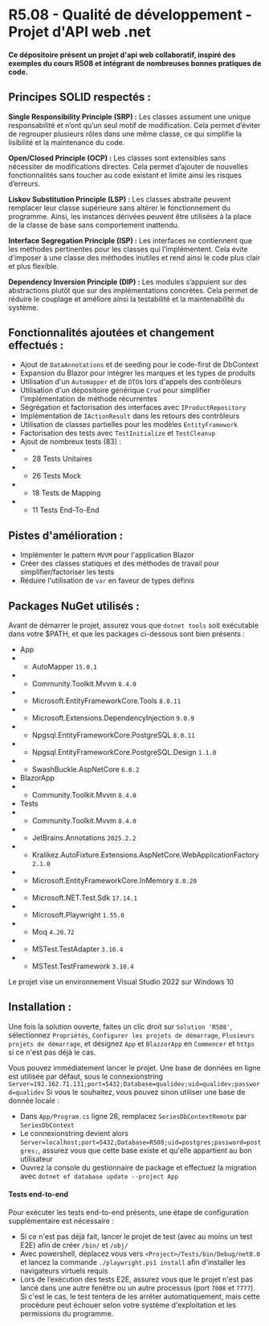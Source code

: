  # R5.08 - Qualité de développement - Projet d'API web .net 

#### Ce dépositoire présent un projet d'api web collaboratif, inspiré des exemples du cours R508 et intégrant de nombreuses bonnes pratiques de code.

## Principes SOLID respectés :

**Single Responsibility Principle (SRP) :** Les classes assument une unique responsabilité et n’ont qu’un seul motif de modification. Cela permet d’éviter de regrouper plusieurs rôles dans une même classe, ce qui simplifie la lisibilité et la maintenance du code.

**Open/Closed Principle (OCP) :** Les classes sont extensibles sans nécessiter de modifications directes. Cela permet d’ajouter de nouvelles fonctionnalités sans toucher au code existant et limite ainsi les risques d’erreurs.

**Liskov Substitution Principle (LSP) :** Les classes abstraite peuvent remplacer leur classe supérieure sans altérer le fonctionnement du programme. Ainsi, les instances dérivées peuvent être utilisées à la place de la classe de base sans comportement inattendu.

**Interface Segregation Principle (ISP) :** Les interfaces ne contiennent que les méthodes pertinentes pour les classes qui l’implémentent. Cela évite d’imposer à une classe des méthodes inutiles et rend ainsi le code plus clair et plus flexible.

**Dependency Inversion Principle (DIP) :** Les modules s’appuient sur des abstractions plutôt que sur des implémentations concrètes. Cela permet de réduire le couplage et améliore ainsi la testabilité et la maintenabilité du système.

## Fonctionnalités ajoutées et changement effectués :
- Ajout de `DataAnnotations` et de seeding pour le code-first de DbContext
- Expansion du Blazor pour intégrer les marques et les types de produits
 - Utilisation d'un `Automapper` et de `DTO`s lors d'appels des contrôleurs
 - Utilisation d'un dépositoire générique `Crud` pour simplifier l'implémentation de méthode récurrentes
 - Ségrégation et factorisation des interfaces avec `IProductRepository`
 - Implémentation de `IActionResult` dans les retours des contrôleurs
 - Utilisation de classes partielles pour les modèles `EntityFramework`
 - Factorisation des tests avec `TestInitialize` et `TestCleanup`
 - Ajout de nombreux tests (83) :
 - - 28 Tests Unitaires
 - - 26 Tests Mock
 - - 18 Tests de Mapping
 - - 11 Tests End-To-End
 
 ## Pistes d'amélioration :
 - Implémenter le pattern `MVVM` pour l'application Blazor
 - Créer des classes statiques et des méthodes de travail pour simplifier/factoriser les tests
 - Réduire l'utilisation de `var` en faveur de types définis

## Packages NuGet utilisés :
Avant de démarrer le projet, assurez vous que `dotnet tools` soit exécutable dans votre $PATH, et que les packages ci-dessous sont bien présents :
- App
- - AutoMapper `15.0.1`
- - Community.Toolkit.Mvvm `8.4.0`
- - Microsoft.EntityFrameworkCore.Tools `8.0.11`
- - Microsoft.Extensions.DependencyInjection `9.0.9`
- - Npgsql.EntityFrameworkCore.PostgreSQL `8.0.11`
- - Npgsql.EntityFrameworkCore.PostgreSQL.Design `1.1.0`
- - SwashBuckle.AspNetCore `6.6.2`
- BlazorApp
- - Community.Toolkit.Mvvm `8.4.0`
- Tests
- - Community.Toolkit.Mvvm `8.4.0`
- - JetBrains.Annotations `2025.2.2`
- - Kralikez.AutoFixture.Extensions.AspNetCore.WebApplicationFactory `2.1.0`
- - Microsoft.EntityFrameworkCore.InMemory `8.0.20`
- - Microsoft.NET.Test.Sdk `17.14.1`
- - Microsoft.Playwright `1.55.0`
- - Moq `4.20.72`
- - MSTest.TestAdapter `3.10.4`
- - MSTest.TestFramework `3.10.4`

Le projet vise un environnement Visual Studio 2022 sur Windows 10

## Installation :
Une fois la solution ouverte, faites un clic droit sur `Solution 'R508'`, sélectionnez `Propriétés`, `Configurer les projets de démarrage`, `Plusieurs projets de démarrage`, et désignez `App` et `BlazzorApp` en `Commencer` et `https` si ce n'est pas déjà le cas.

Vous pouvez immédiatement lancer le projet. Une base de données en ligne est utilisée par défaut, sous le connexionstring `Server=192.162.71.131;port=5432;Database=qualidev;uid=qualidev;password=qualidev`
Si vous le souhaitez, vous pouvez sinon utiliser une base de donnée locale : 
 - Dans `App/Program.cs` ligne 26, remplacez `SeriesDbContextRemote` par `SeriesDbContext`
 - Le connexionstring devient alors `Server=localhost;port=5432;Database=R508;uid=postgres;password=postgres;`, assurez vous que cette base existe et qu'elle appartient au bon utilisateur
 - Ouvrez la console du gestionnaire de package et effectuez la migration avec `dotnet ef database update --project App`

#### Tests end-to-end
Pour exécuter les tests end-to-end présents, une étape de configuration supplémentaire est nécessaire :
- Si ce n'est pas déjà fait, lancer le projet de test (avec au moins un test E2E) afin de créer `/bin/` et `/obj/`
- Avec powershell, déplacez vous vers `<Project>/Tests/bin/Debug/net8.0` et lancez la commande `./playwright.ps1 install` afin d'installer les navigateurs virtuels requis
- Lors de l’exécution des tests E2E, assurez vous que le projet n'est pas lancé dans une autre fenêtre ou un autre processus (port `7008` et `7777`). Si c'est le cas, le test tentera de les arrêter automatiquement, mais cette procédure peut échouer selon votre système d'exploitation et les permissions du programme.
